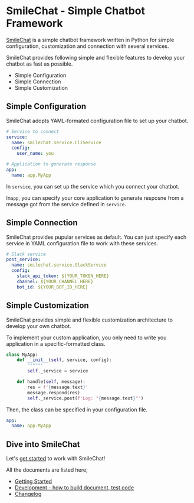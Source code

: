 # SmileChat - Simple Chatbot Framework

[SmileChat](https://github.com/noriyukipy/smilechat) is a simple chatbot framework written in Python for simple configuration, customization and connection with several services.

SmileChat provides following simple and flexible features to develop your chatbot as fast as possible.

- Simple Configuration
- Simple Connection
- Simple Customization

## Simple Configuration

SmileChat adopts YAML-formated configuration file to set up your chatbot.

```yaml
# Service to connect
service:
  name: smilechat.service.CliService
  config:
    user_name: you

# Application to generate response
app:
  name: app.MyApp
```

In `service`, you can set up the service which you connect your chatbot.

In`app`, you can specify your core application to generate resposne from a message got from the service defined in `service`.

## Simple Connection

SmileChat provides pupular services as default.
You can just specify each service in YAML configuration file to work with these services.

```yaml
# Slack service
post_service:
  name: smilechat.service.SlackService
  config:
    slack_api_token: ${YOUR_TOKEN_HERE}
    channel: ${YOUR_CHANNEL_HERE}
    bot_id: ${YOUR_BOT_ID_HERE}
```

## Simple Customization

SmileChat provides simple and flexible customization architecture to develop your own chatbot.

To implement your custom application, you only need to write you application in a specific-formatted class.

```py
class MyApp:
    def __init__(self, service, config):
        """"""
        self._service = service

    def handle(self, message):
        res = f'{message.text}'
        message.respond(res)
        self._service.post(f'Log: "{message.text}"')
```

Then, the class can be specified in your configuration file.

```yaml
app:
  name: app.MyApp
```

## Dive into SmileChat

Let's [get started](./docs/docs/getting_started.md) to work with SmileChat!

All the documents are listed here;

- [Getting Started](./docs/docs/getting_started.md)
- [Development - how to build document, test code](./docs/docs/development.md)
- [Changelog](./docs/docs/CHANGELOG.md)

